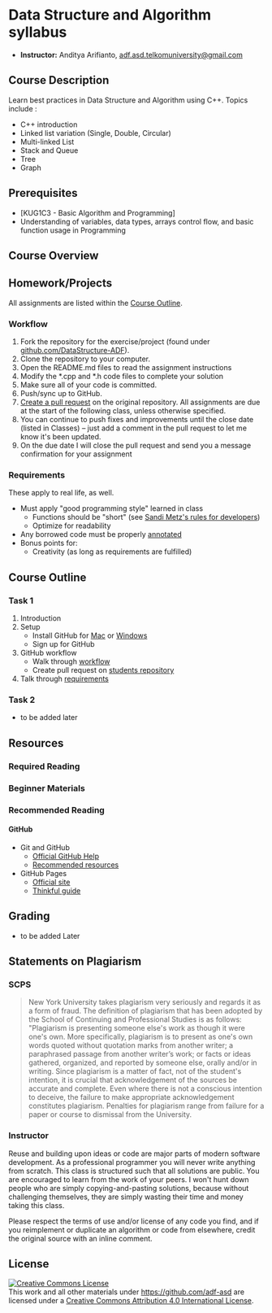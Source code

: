 # Data Structure and Algorithm syllabus

* **Instructor:** Anditya Arifianto, [adf.asd.telkomuniversity@gmail.com](mailto:adf.asd.telkomuniversity@gmail.com)

## Course Description

Learn best practices in Data Structure and Algorithm using C++. 
Topics include :
* C++ introduction
* Linked list variation (Single, Double, Circular)
* Multi-linked List
* Stack and Queue
* Tree
* Graph

## Prerequisites

* [KUG1C3 - Basic Algorithm and Programming]
* Understanding of variables, data types, arrays control flow, and basic function usage in Programming


## Course Overview


## Homework/Projects

All assignments are listed within the [Course Outline](#course-outline).

### Workflow

1. Fork the repository for the exercise/project (found under [github.com/DataStructure-ADF](https://github.com/DataStructure-ADF)).
1. Clone the repository to your computer.
1. Open the README.md files to read the assignment instructions
1. Modify the *.cpp and *.h code files to complete your solution
1. Make sure all of your code is committed.
1. Push/sync up to GitHub.
1. [Create a pull request](https://help.github.com/articles/creating-a-pull-request) on the original repository. All assignments are due at the start of the following class, unless otherwise specified.
1. You can continue to push fixes and improvements until the close date (listed in Classes) – just add a comment in the pull request to let me know it's been updated.
1. On the due date I will close the pull request and send you a message confirmation for your assignment

### Requirements

These apply to real life, as well.
* Must apply "good programming style" learned in class
    * Functions should be "short" (see [Sandi Metz's rules for developers](http://robots.thoughtbot.com/post/50655960596/sandi-metz-rules-for-developers))
    * Optimize for readability
* Any borrowed code must be properly [annotated](http://documentup.com/advanced-js/syllabus#statements-on-plagiarism/instructor)
* Bonus points for:
    * Creativity (as long as requirements are fulfilled)

## Course Outline

### Task 1

1. Introduction
1. Setup
    * Install GitHub for [Mac](https://mac.github.com) or [Windows](https://windows.github.com)
    * Sign up for GitHub
1. GitHub workflow
    * Walk through [workflow](#workflow)
    * Create pull request on [students repository](https://github.com/adf-asd/students)
1. Talk through [requirements](#homework-projects/requirements)


### Task 2
 
 * to be added later

## Resources

### Required Reading
### Beginner Materials
### Recommended Reading
#### GitHub

* Git and GitHub
    * [Official GitHub Help](https://help.github.com/)
    * [Recommended resources](https://help.github.com/articles/what-are-other-good-resources-for-learning-git-and-github)
* GitHub Pages
    * [Official site](http://pages.github.com/)
    * [Thinkful guide](http://www.thinkful.com/learn/a-guide-to-using-github-pages/)


## Grading

* to be added Later

## Statements on Plagiarism

### SCPS

> New York University takes plagiarism very seriously and regards it as a form of fraud.  The definition of plagiarism that has been adopted by the School of Continuing and Professional Studies is as follows: "Plagiarism is presenting someone else's work as though it were one's own.  More specifically, plagiarism is to present as one's own words quoted without quotation marks from another writer; a paraphrased passage from another writer’s work; or facts or ideas gathered, organized, and reported by someone else, orally and/or in writing.  Since plagiarism is a matter of fact, not of the student's intention, it is crucial that acknowledgement of the sources be accurate and complete.  Even where there is not a conscious intention to deceive, the failure to make appropriate acknowledgement constitutes plagiarism.  Penalties for plagiarism range from failure for a paper or course to dismissal from the University.

### Instructor

Reuse and building upon ideas or code are major parts of modern software development.  As a professional programmer you will never write anything from scratch.  This class is structured such that all solutions are public.  You are encouraged to learn from the work of your peers.  I won't hunt down people who are simply copying-and-pasting solutions, because without challenging themselves, they  are simply wasting their time and money taking this class.

Please respect the terms of use and/or license of any code you find, and if you reimplement or duplicate an algorithm or code from elsewhere, credit the original source with an inline comment.

## License

<a rel="license" href="http://creativecommons.org/licenses/by/4.0/"><img alt="Creative Commons License" style="border-width:0" src="https://i.creativecommons.org/l/by/4.0/88x31.png" /></a><br />This <span xmlns:dct="http://purl.org/dc/terms/" href="http://purl.org/dc/dcmitype/Text" rel="dct:type">work</span> and all other materials under https://github.com/adf-asd are licensed under a <a rel="license" href="http://creativecommons.org/licenses/by/4.0/">Creative Commons Attribution 4.0 International License</a>.
